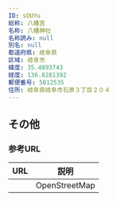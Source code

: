 ```yaml
---
ID: sOUYu
総称: 八幡宮
名称: 八幡神社
名称読み: null
別名: null
都道府県: 岐阜県
区域: 岐阜市
緯度: 35.4893743
経度: 136.8281392
郵便番号: 5012535
住所: 岐阜県岐阜市石原３丁目２０４
---
```


## その他

### 参考URL

| URL | 説明          |
| --- | ------------- |
|     | OpenStreetMap |
